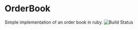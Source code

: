 # OrderBook
Simple implementation of an order book in ruby.
![Build Status](https://travis-ci.org/mcorrigal/OrderBook.png?branch=master)